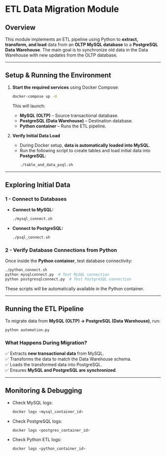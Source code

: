 # ETL Data Migration Module

## Overview
This module implements an ETL pipeline using Python to **extract, transform, and load** data from an **OLTP MySQL database** to a **PostgreSQL Data Warehouse**. The main goal is to synchronize old data in the Data Warehouse with new updates from the OLTP database.

---

## **Setup & Running the Environment**

1. **Start the required services** using Docker Compose:
   ```sh
   docker-compose up -d
   ```
   This will launch:
   - **MySQL (OLTP)** – Source transactional database.
   - **PostgreSQL (Data Warehouse)** – Destination database.
   - **Python container** – Runs the ETL pipeline.

2. **Verify Initial Data Load**
   - During Docker setup, **data is automatically loaded into MySQL**.
   - Run the following script to create tables and load initial data into **PostgreSQL**:
     ```sh
     ./table_and_data_psql.sh
     ```

---

## **Exploring Initial Data**

### **1 - Connect to Databases**
- **Connect to MySQL:**
  ```sh
  ./mysql_connect.sh
  ```
- **Connect to PostgreSQL:**
  ```sh
  ./psql_connect.sh
  ```

### **2 - Verify Database Connections from Python**
Once inside the **Python container**, test database connectivity:
```sh
./python_connect.sh
python mysqlconnect.py  # Test MySQL connection
python postgresqlconnect.py  # Test PostgreSQL connection
```
These scripts will be automatically available in the Python container.

---

## **Running the ETL Pipeline**

To migrate data from **MySQL (OLTP) → PostgreSQL (Data Warehouse)**, run:
```sh
python automation.py
```

### **What Happens During Migration?**
✅ Extracts **new transactional data** from MySQL.  
✅ Transforms the data to match the Data Warehouse schema.  
✅ Loads the transformed data into PostgreSQL.  
✅ Ensures **MySQL and PostgreSQL are synchronized**.

---

## **Monitoring & Debugging**

- Check MySQL logs:
  ```sh
  docker logs <mysql_container_id>
  ```
- Check PostgreSQL logs:
  ```sh
  docker logs <postgres_container_id>
  ```
- Check Python ETL logs:
  ```sh
  docker logs <python_container_id>
  ```

